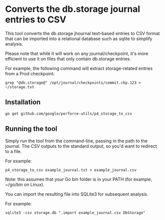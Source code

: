 # Converts the db.storage journal entries to CSV

This tool converts the db.storage jhournal text-based entries to CSV format that can be imported into a
relational database such as sqlite to simplify analysis.

Please note that while it will work on any journal/checkpoint, it's more efficient to use it on files
that only contain db.storage entries.

For example, the following command will extract storage-related entries from a Prod checkpoint:

```
grep "@db.storage@" /opt/journal/checkpoints/commit.ckp.123 > ~/storage.txt
```

## Installation

```
go get github.com/google/perforce-utils/p4_storage_to_csv
```

## Running the tool

Simply run the tool from the command-line, passing in the path to the journal.
The CSV outputs to the standard output, so you'd want to redirect to a file.

For example:

```
p4_storage_to_csv example_journal.txt > example_journal.csv
```

Note: this assumes that your Go bin folder is in your PATH (for example, ~/go/bin on Linux).

You can import the resulting file into SQLite3 for subsequent analysis.

For example:

```
sqlite3 -csv storage.db ".import example_journal.csv DbStorage"
```
